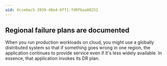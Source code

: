 ```yaml
---
uid: 4cce6ac5-3939-48e4-8ff1-fd9fbaa08252
---
```

## Regional failure plans are documented

<div class="alert is-info"><p>When you run production workloads on cloud, you might use a globally distributed system so that if something goes wrong in one region, the application continues to provide service even if it's less widely available. In essence, that application invokes its DR plan.</p></div>

